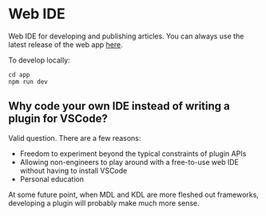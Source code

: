 # Web IDE
Web IDE for developing and publishing articles. You can always use the latest release of the web app [here](https://ide.lukadover.com).

To develop locally:
```
cd app
npm run dev
```

## Why code your own IDE instead of writing a plugin for VSCode?
Valid question. There are a few reasons:
* Freedom to experiment beyond the typical constraints of plugin APIs 
* Allowing non-engineers to play around with a free-to-use web IDE without having to install VSCode 
* Personal education

At some future point, when MDL and KDL are more fleshed out frameworks, developing a plugin will probably make much more sense.
